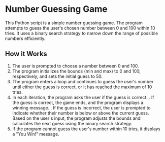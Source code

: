 # Number Guessing Game
This Python script is a simple number guessing game. The program attempts to guess the user's chosen number between 0 and 100 within 10 tries. It uses a binary search strategy to narrow down the range of possible numbers efficiently.

## How it Works
1. The user is prompted to choose a number between 0 and 100.
2. The program initializes the bounds (min and max) to 0 and 100, respectively, and sets the initial guess to 50.
3. The program enters a loop and continues to guess the user's number until either the guess is correct, or it has reached the maximum of 10 tries.
4. In each iteration, the program asks the user if the guess is correct.
. If the guess is correct, the game ends, and the program displays a winning message.
. If the guess is incorrect, the user is prompted to indicate whether their number is below or above the current guess. Based on the user's input, the program adjusts the bounds and calculates the next guess using the binary search strategy.
5. If the program cannot guess the user's number within 10 tries, it displays a "You Win!" message.